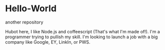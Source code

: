 # Hello-World

another repository

Hubot here, I like Node.js and coffeescript (That's what I'm made of!).
I'm a programmer trying to pullish my skill. I'm looking to launch a job with a big
company like Google, EY, LinkIn, or PWS.
